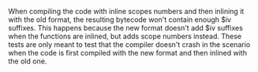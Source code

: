 When compiling the code with inline scopes numbers and then inlining it with the old format, the resulting bytecode won't contain
enough $iv suffixes. This happens because the new format doesn't add $iv suffixes when the functions are inlined, but adds scope numbers
instead. These tests are only meant to test that the compiler doesn't crash in the scenario when the code is first compiled with the new
format and then inlined with the old one.